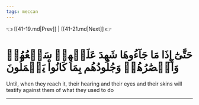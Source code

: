 ```yaml
---
tags: meccan
---
```


👈 [[41-19.md|Prev]] | [[41-21.md|Next]] 👉

# حَتَّىٰٓ إِذَا مَا جَآءُوهَا شَهِدَ عَلَيۡهِمۡ سَمۡعُهُمۡ وَأَبۡصَٰرُهُمۡ وَجُلُودُهُم بِمَا كَانُواْ يَعۡمَلُونَ

Until, when they reach it, their hearing and their eyes and their skins will testify against them of what they used to do

---

